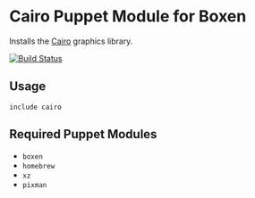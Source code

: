# Cairo Puppet Module for Boxen

Installs the [Cairo](http://cairographics.org/) graphics library.

[![Build Status](https://travis-ci.org/mattheath/puppet-cairo.png?branch=master)](https://travis-ci.org/mattheath/puppet-cairo)

## Usage

```puppet
include cairo
```

## Required Puppet Modules

* `boxen`
* `homebrew`
* `xz`
* `pixman`
